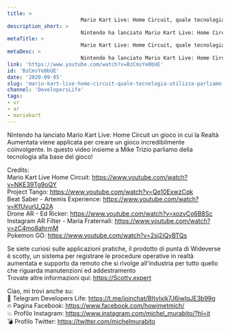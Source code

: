 ```yaml
---
title: > 
                        Mario Kart Live: Home Circuit, quale tecnologia utilizza? Parliamo di realtà aumentata
description_short: > 
                        Nintendo ha lanciato Mario Kart Live: Home Circuit un gioco in cui la Realtà Aumentata viene applicata per creare un gioco ...
metaTitle: > 
                        Mario Kart Live: Home Circuit, quale tecnologia utilizza? Parliamo di realtà aumentata
metaDesc: > 
                        Nintendo ha lanciato Mario Kart Live: Home Circuit un gioco in cui la Realtà Aumentata viene applicata per creare un gioco ...
link: 'https://www.youtube.com/watch?v=BzCmsYe0bUE'
id: 'BzCmsYe0bUE'
date: '2020-09-05'
slug: 'mario-kart-live-home-circuit-quale-tecnologia-utilizza-parliamo-di-realta-aumentata'
channel: 'DevelopersLife'
tags: 
- vr
- ar
- mariokart
---
```

Nintendo ha lanciato Mario Kart Live: Home Circuit un gioco in cui la Realtà Aumentata viene applicata per creare un gioco incredibilmente coinvolgente. In questo video insieme a Mike Trizio parliamo della tecnologia alla base del gioco!  
  
Credits:  
Mario Kart Live Home Circuit: https://www.youtube.com/watch?v=NKE39Tg9oQY  
Project Tango: https://www.youtube.com/watch?v=Qe10ExwzCqk  
Beat Saber - Artemis Experience: https://www.youtube.com/watch?v=KfUvurU_Q2A  
Drone AR - Ed Ricker: https://www.youtube.com/watch?v=xozvCo6B8Sc  
Instagram AR Filter - Maria Fraternali: https://www.youtube.com/watch?v=zC4mo8ahrmM  
Pokemon GO: https://www.youtube.com/watch?v=2sj2iQyBTQs  
  
Se siete curiosi sulle applicazioni pratiche, il prodotto di punta di Wideverse è scotty, un sistema per registrare le procedure operative in realtà aumentata e supporto da remoto che si rivolge all'industria per tutto quello che riguarda manutenzioni ed addestramento  
Trovate altre informazioni qui: https://Scotty.expert  
  
Ciao, mi trovi anche su:  
🧨 Telegram Developers Life: https://t.me/joinchat/BItvlxik7J6iwIqJE3b99g  
🔥 Pagina Facebook: https://www.facebook.com/howimetmich/  
💥 Profilo Instagram: https://www.instagram.com/michel_murabito/?hl=it  
💣 Profilo Twitter: https://twitter.com/michelmurabito